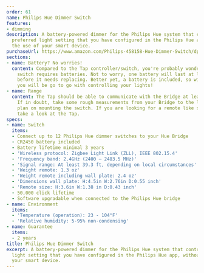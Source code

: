 ```yaml
---
order: 61
name: Philips Hue Dimmer Switch
features:
- dimming
description: A battery-powered dimmer for the Philips Hue system that controls your
  preferred light setting that you have configured in the Philips Hue app, without
  the use of your smart device.
purchaseUrl: https://www.amazon.com/Philips-458158-Hue-Dimmer-Switch/dp/B014H2OYVW?tag=meethue-20
sections:
- name: Battery? No worries!
  content: Compared to the Tap controller/switch, you're probably wondering why this
    switch requires batteries. Not to worry, one battery will last at least 3 years
    before it needs replacing. Better yet, a battery is included, so with purchase
    you will be go to go with controlling your lights!
- name: Range
  content: The Tap should be able to communicate with the Bridge at least 39 ft away.
    If in doubt, take some rough measurements from your Bridge to the location you
    plan on mounting the switch. If you are looking for a remote like switch/controller,
    take a look at the Tap.
specs:
- name: Switch
  items:
  - Connect up to 12 Philips Hue dimmer switches to your Hue Bridge
  - CR2450 battery included
  - Battery lifetime minimal 3 years
  - 'Wireless protocol: Zigbee Light Link (ZLL), IEEE 802.15.4'
  - 'Frequency band: 2.4GHz (2400 – 2483.5 MHz)'
  - 'Signal range: At least 39.3 ft, depending on local circumstances'
  - 'Weight remote: 1.3 oz'
  - 'Weight remote including wall plate: 2.4 oz'
  - 'Dimensions wall plate: H:4.5in W:2.76in D:0.55 inch'
  - 'Remote size: H:3.6in W:1.38 in D:0.43 inch'
  - 50,000 click lifetime
  - Software upgradable when connected to the Philips Hue bridge
- name: Environment
  items:
  - 'Temperature (operation): 23 - 104°F'
  - 'Relative humidity: 5-95% non-condensing'
- name: Guarantee
  items:
  - 2 years
title: Philips Hue Dimmer Switch
excerpt: A battery-powered dimmer for the Philips Hue system that controls your preferred
  light setting that you have configured in the Philips Hue app, without the use of
  your smart device.
---
```

